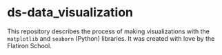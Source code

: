 # ds-data_visualization

This repository describes the process of making visualizations with the `matplotlib` and `seaborn` (Python) libraries. It was created with love by the Flatiron School.

